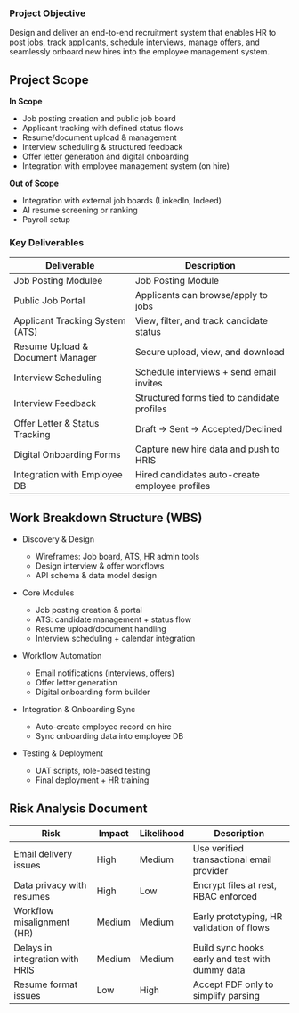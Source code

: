 ### Project Objective
Design and deliver an end-to-end recruitment system that enables HR to post jobs, track applicants, schedule interviews, manage offers, and seamlessly onboard new hires into the employee management system.

## Project Scope
**In Scope**

- Job posting creation and public job board
- Applicant tracking with defined status flows
- Resume/document upload & management
- Interview scheduling & structured feedback
- Offer letter generation and digital onboarding
- Integration with employee management system (on hire)

**Out of Scope**

- Integration with external job boards (LinkedIn, Indeed)
- AI resume screening or ranking
- Payroll setup

### Key Deliverables
|            Deliverable            |            Description                           |
| --------------------------------- | ------------------------------------------------ |
| Job Posting Modulee               | Job Posting Module                               |
| Public Job Portal                 | Applicants can browse/apply to jobs              |
| Applicant Tracking System (ATS)   | 	View, filter, and track candidate status       |
| Resume Upload & Document Manager  | Secure upload, view, and download                |
| Interview Scheduling              | Schedule interviews + send email invites         |
| Interview Feedback                | 	Structured forms tied to candidate profiles    |
| Offer Letter & Status Tracking    | Draft → Sent → Accepted/Declined                 |
| Digital Onboarding Forms          | Capture new hire data and push to HRIS           |
| Integration with Employee DB      | 	Hired candidates auto-create employee profiles |

## Work Breakdown Structure (WBS)
- Discovery & Design
    - Wireframes: Job board, ATS, HR admin tools
    - Design interview & offer workflows
    - API schema & data model design
 
- Core Modules
    - Job posting creation & portal
    - ATS: candidate management + status flow
    - Resume upload/document handling
    - Interview scheduling + calendar integration
 
- Workflow Automation
    - Email notifications (interviews, offers)
    - Offer letter generation
    - Digital onboarding form builder
 
- Integration & Onboarding Sync
    - Auto-create employee record on hire
    - Sync onboarding data into employee DB
 
- Testing & Deployment
   - UAT scripts, role-based testing
   - Final deployment + HR training

## Risk Analysis Document
|             Risk                | Impact | Likelihood |                  Description                    |
| ------------------------------- | ------ | ---------- | ----------------------------------------------- |
| Email delivery issues           | High   | Medium     | Use verified transactional email provider       |
| Data privacy with resumes       | High   | Low        | Encrypt files at rest, RBAC enforced            |
| Workflow misalignment (HR)      | Medium | Medium     | Early prototyping, HR validation of flows       |
| Delays in integration with HRIS | Medium | Medium     | Build sync hooks early and test with dummy data |
| Resume format issues            | Low    | High       | Accept PDF only to simplify parsing             |
